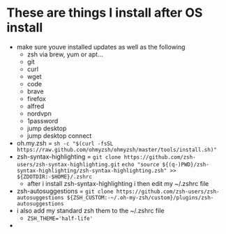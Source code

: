 # These are things I install after OS install
- make sure youve installed updates as well as the following
  - zsh via brew, yum or apt...
  - git
  - curl
  - wget
  - code
  - brave
  - firefox
  - alfred
  - nordvpn
  - 1password
  - jump desktop
  - jump desktop connect
- oh.my.zsh = `sh -c "$(curl -fsSL https://raw.github.com/ohmyzsh/ohmyzsh/master/tools/install.sh)"`
- zsh-syntax-highlighting = `git clone https://github.com/zsh-users/zsh-syntax-highlighting.git`
`echo "source ${(q-)PWD}/zsh-syntax-highlighting/zsh-syntax-highlighting.zsh" >> ${ZDOTDIR:-$HOME}/.zshrc`
  - after i install zsh-syntax-highlighting i then edit my ~/.zshrc file
- zsh-autosuggestions = `git clone https://github.com/zsh-users/zsh-autosuggestions ${ZSH_CUSTOM:-~/.oh-my-zsh/custom}/plugins/zsh-autosuggestions`
- i also add my standard zsh them to the ~/.zshrc file
  - `ZSH_THEME='half-life'`
- 